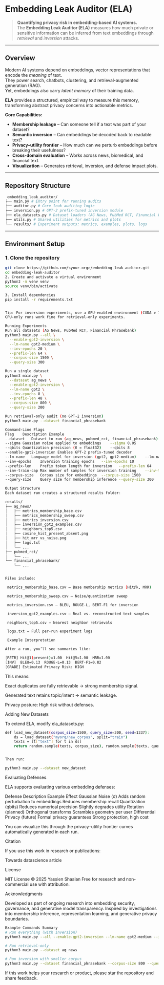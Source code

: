 # Embedding Leak Auditor (ELA)

> **Quantifying privacy risk in embedding-based AI systems.**  
> The **Embedding Leak Auditor (ELA)** measures how much private or sensitive information can be inferred from text embeddings through *retrieval* and *inversion* attacks.

---

## Overview

Modern AI systems depend on embeddings, vector representations that encode the *meaning* of text.  
They power search, chatbots, clustering, and retrieval-augmented generation (RAG).  
Yet, embeddings also carry *latent memory* of their training data.

**ELA** provides a structured, empirical way to measure this memory, transforming abstract privacy concerns into actionable metrics.

**Core Capabilities:**
-  **Membership leakage** – Can someone tell if a text was part of your dataset?
-  **Semantic inversion** – Can embeddings be decoded back to readable text?
-  **Privacy–utility frontier** – How much can we perturb embeddings before breaking their usefulness?
-  **Cross-domain evaluation** – Works across news, biomedical, and financial text.
-  **Visualization** – Generates retrieval, inversion, and defense impact plots.

---

##  Repository Structure
```bash
 embedding_leak_auditor/
├── main.py # Entry point for running audits
├── auditor.py # Core leak auditing logic
├── inversion.py # GPT-2 prefix-tuned inversion module
├── ela_datasets.py # Dataset loaders (AG News, PubMed RCT, Financial Phrasebank)
├── utils.py # Shared utilities for metrics and plots
└── results/ # Experiment outputs: metrics, examples, plots, logs
```
---

##  Environment Setup

### 1. Clone the repository
```bash
git clone https://github.com/<your-org>/embedding-leak-auditor.git
cd embedding-leak-auditor
2. Create and activate a virtual environment
python3 -m venv venv
source venv/bin/activate

3. Install dependencies
pip install -r requirements.txt


Tip: For inversion experiments, use a GPU-enabled environment (CUDA ≥ 11.8).
CPU-only runs work fine for retrieval-only experiments.

Running Experiments
Run all datasets (AG News, PubMed RCT, Financial Phrasebank)
python3 main.py --all \
  --enable-gpt2-inversion \
  --lm-name gpt2-medium \
  --inv-epochs 20 \
  --prefix-len 64 \
  --corpus-size 1500 \
  --query-size 300

Run a single dataset
python3 main.py \
  --dataset ag_news \
  --enable-gpt2-inversion \
  --lm-name gpt2 \
  --inv-epochs 8 \
  --prefix-len 48 \
  --corpus-size 800 \
  --query-size 200

Run retrieval-only audit (no GPT-2 inversion)
python3 main.py --dataset financial_phrasebank

Command-Line Flags
Flag	Description	Example
--dataset	Dataset to run (ag_news, pubmed_rct, financial_phrasebank)	--dataset ag_news
--sigma	Gaussian noise applied to embeddings	--sigma 0.05
--qbits	Quantization precision (0 = float32)	--qbits 8
--enable-gpt2-inversion	Enables GPT-2 prefix-tuned decoder	
--lm-name	Language model for inversion (gpt2, gpt2-medium)	--lm-name gpt2-medium
--inv-epochs	Inversion training epochs	--inv-epochs 10
--prefix-len	Prefix token length for inversion	--prefix-len 64
--inv-train-cap	Max number of samples for inversion training	--inv-train-cap 1000
--corpus-size	Corpus size for embeddings	--corpus-size 1500
--query-size	Query size for membership inference	--query-size 300

Output Structure
Each dataset run creates a structured results folder:

results/
├── ag_news/
│   ├── metrics_membership_base.csv
│   ├── metrics_membership_sweep.csv
│   ├── metrics_inversion.csv
│   ├── inversion_gpt2_examples.csv
│   ├── neighbors_top5.csv
│   ├── cosine_hist_present_absent.png
│   ├── hit_mrr_vs_noise.png
│   ├── logs.txt
│   └── ...
├── pubmed_rct/
│   └── ...
└── financial_phrasebank/
    └── ...


Files include:

 metrics_membership_base.csv – Base membership metrics (Hit@k, MRR)

 metrics_membership_sweep.csv – Noise/quantization sweep

 metrics_inversion.csv – BLEU, ROUGE-L, BERT-F1 for inversion

 inversion_gpt2_examples.csv – Real vs. reconstructed text samples

 neighbors_top5.csv – Nearest neighbor retrievals

 logs.txt – Full per-run experiment logs

 Example Interpretation

After a run, you’ll see summaries like:

[RETR] Hit@1(present)=1.00  Hit@5=1.00  MRR=1.00
[INV]  BLEU=0.13  ROUGE-L=0.13  BERT-F1=0.82
[GRADE] Estimated Privacy Risk: HIGH
```

This means:

 Exact duplicates are fully retrievable → strong membership signal.

 Generated text retains topic/intent → semantic leakage.

 Privacy posture: High risk without defenses.

Adding New Datasets

To extend ELA, modify ela_datasets.py:
```bash
def load_new_dataset(corpus_size=1500, query_size=300, seed=1337):
    ds = load_dataset("myorg/new_corpus", split="train")
    texts = [t["text"] for t in ds]
    return random.sample(texts, corpus_size), random.sample(texts, query_size)


Then run:

python3 main.py --dataset new_dataset

```
Evaluating Defenses

ELA supports evaluating various embedding defenses:

Defense	Description	Example Effect
Gaussian Noise (σ)	Adds random perturbation to embeddings	Reduces membership recall
Quantization (qbits)	Reduces numerical precision	Slightly degrades utility
Rotation (planned)	Orthogonal transforms	Scrambles geometry per user
Differential Privacy (future)	Formal privacy guarantees	Strong protection, high cost

You can visualize this through the privacy–utility frontier curves automatically generated in each run.

Citation

If you use this work in research or publications:

Towards datascience article 

 License

MIT License © 2025 Yassien Shaalan
Free for research and non-commercial use with attribution.

Acknowledgments

Developed as part of ongoing research into embedding security, governance, and generative model transparency.
Inspired by investigations into membership inference, representation learning, and generative privacy boundaries.
```bash
Example Commands Summary
# Run everything (with inversion)
python3 main.py --all --enable-gpt2-inversion --lm-name gpt2-medium --inv-epochs 20

# Run retrieval-only
python3 main.py --dataset ag_news

# Run inversion with smaller corpus
python3 main.py --dataset financial_phrasebank --corpus-size 800 --query-size 200 --inv-epochs 10
```

 If this work helps your research or product, please star the repository and share feedback.
